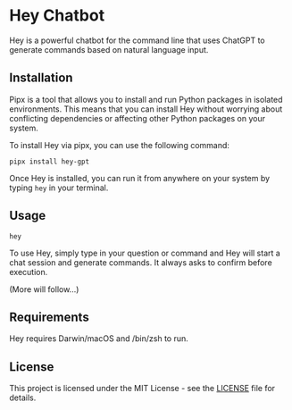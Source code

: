 # Hey Chatbot

Hey is a powerful chatbot for the command line that uses ChatGPT to generate commands based on natural language input.

## Installation
Pipx is a tool that allows you to install and run Python packages in isolated environments. This means that you can install Hey without worrying about conflicting dependencies or affecting other Python packages on your system.

To install Hey via pipx, you can use the following command:

```
pipx install hey-gpt
```
Once Hey is installed, you can run it from anywhere on your system by typing `hey` in your terminal.

## Usage

```
hey
```
To use Hey, simply type in your question or command and Hey will start a chat session and generate commands. It always asks to confirm before execution.

(More will follow...)

## Requirements

Hey requires Darwin/macOS and /bin/zsh to run.

## License

This project is licensed under the MIT License - see the [LICENSE](LICENSE) file for details.

